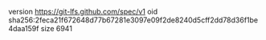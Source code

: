 version https://git-lfs.github.com/spec/v1
oid sha256:2feca21f672648d77b67281e3097e09f2de8240d5cff2dd78d36f1be4daa159f
size 6941
